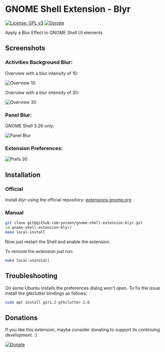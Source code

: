 # GNOME Shell Extension - Blyr

[![License: GPL v3](https://img.shields.io/badge/License-LGPL%20v3-blue.svg)](http://www.gnu.org/licenses/lgpl-3.0) [![Donate](https://img.shields.io/badge/Donate-PayPal-green.svg)](https://www.paypal.me/jpiso/)

Apply a Blur Effect to GNOME Shell UI elements

## Screenshots
### Activities Background Blur:
Overview with a blur intensity of 10:

![](https://raw.githubusercontent.com/yozoon/gnome-shell-extension-blyr/master/img/Overview_10.png "Overview 10")

Overview with a blur intensity of 30:

![](https://raw.githubusercontent.com/yozoon/gnome-shell-extension-blyr/master/img/Overview_30.png "Overview 30")

### Panel Blur:
GNOME Shell 3.26 only:

![](https://raw.githubusercontent.com/yozoon/gnome-shell-extension-blyr/master/img/Panel_Blur.png "Panel Blur")

### Extension Preferences:
![](https://raw.githubusercontent.com/yozoon/gnome-shell-extension-blyr/master/img/Prefs_30.png "Prefs 30")

## Installation
### Official
Install *blyr* using the official repository:
[extensions.gnome.org](https://extensions.gnome.org/extension/1251/blyr/)

### Manual

```bash
git clone git@github.com:yozoon/gnome-shell-extension-blyr.git
cd gnome-shell-extension-blyr/
make local-install
```
Now just restart the Shell and enable the extension.

To remove the extension just run:

```bash
make local-uninstall
```

## Troubleshooting
On some Ubuntu installs the preferences dialog won't open. To fix the issue install the gtkclutter bindings as follows: 

```bash
sudo apt install gir1.2-gtkclutter-1.0
```

## Donations
If you like this extension, maybe consider donating to support its continuing development. :)

[![Donate](https://img.shields.io/badge/Donate-PayPal-green.svg)](https://www.paypal.me/jpiso/)